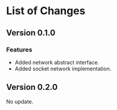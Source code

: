 # List of Changes

## Version 0.1.0

### Features

- Added network abstract interface.
- Added socket network implementation.

## Version 0.2.0

No update.